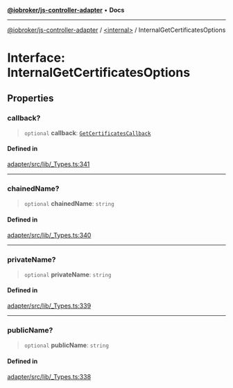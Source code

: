 [**@iobroker/js-controller-adapter**](../../README.md) • **Docs**

***

[@iobroker/js-controller-adapter](../../globals.md) / [\<internal\>](../README.md) / InternalGetCertificatesOptions

# Interface: InternalGetCertificatesOptions

## Properties

### callback?

> `optional` **callback**: [`GetCertificatesCallback`](../type-aliases/GetCertificatesCallback.md)

#### Defined in

[adapter/src/lib/\_Types.ts:341](https://github.com/ioBroker/ioBroker.js-controller/blob/6c3a3884e29c4b6f03de102d699f9813dd546c7d/packages/adapter/src/lib/_Types.ts#L341)

***

### chainedName?

> `optional` **chainedName**: `string`

#### Defined in

[adapter/src/lib/\_Types.ts:340](https://github.com/ioBroker/ioBroker.js-controller/blob/6c3a3884e29c4b6f03de102d699f9813dd546c7d/packages/adapter/src/lib/_Types.ts#L340)

***

### privateName?

> `optional` **privateName**: `string`

#### Defined in

[adapter/src/lib/\_Types.ts:339](https://github.com/ioBroker/ioBroker.js-controller/blob/6c3a3884e29c4b6f03de102d699f9813dd546c7d/packages/adapter/src/lib/_Types.ts#L339)

***

### publicName?

> `optional` **publicName**: `string`

#### Defined in

[adapter/src/lib/\_Types.ts:338](https://github.com/ioBroker/ioBroker.js-controller/blob/6c3a3884e29c4b6f03de102d699f9813dd546c7d/packages/adapter/src/lib/_Types.ts#L338)
